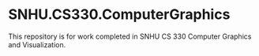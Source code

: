 # SNHU.CS330.ComputerGraphics
This repository is for work completed in SNHU CS 330 Computer Graphics and Visualization.
